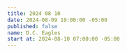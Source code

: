 ```yaml
---
title: 2024 08 10
date: 2024-08-09 19:00:00 -05:00
published: false
name: D.C. Eagles
start at: 2024-08-10 07:00:00 -05:00
---
```


